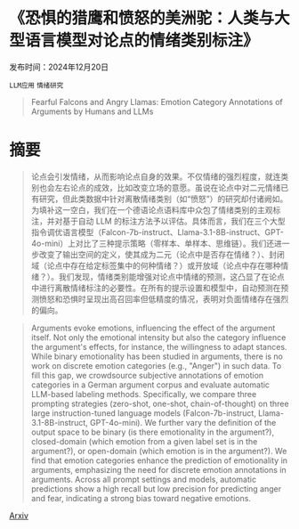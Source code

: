 # 《恐惧的猎鹰和愤怒的美洲驼：人类与大型语言模型对论点的情绪类别标注》

发布时间：2024年12月20日

`LLM应用` `情绪研究`

> Fearful Falcons and Angry Llamas: Emotion Category Annotations of Arguments by Humans and LLMs

# 摘要

> 论点会引发情绪，从而影响论点自身的效果。不仅情绪的强烈程度，就连类别也会左右论点的成效，比如改变立场的意愿。虽说在论点中对二元情绪已有研究，但此类数据中针对离散情绪类别（如“愤怒”）的研究却付诸阙如。为填补这一空白，我们在一个德语论点语料库中众包了情绪类别的主观标注，并对基于自动 LLM 的标注方法予以评估。具体而言，我们在三个大型指令调优语言模型（Falcon-7b-instruct、Llama-3.1-8B-instruct、GPT-4o-mini）上对比了三种提示策略（零样本、单样本、思维链）。我们还进一步改变了输出空间的定义，使其成为二元（论点中是否存在情绪？）、封闭域（论点中存在给定标签集中的何种情绪？）或开放域（论点中存在哪种情绪？）。我们发现，情绪类别能增强对论点中情绪的预测，这凸显了在论点中进行离散情绪标注的必要性。在所有的提示设置和模型中，自动预测在预测愤怒和恐惧时呈现出高召回率但低精度的情况，表明对负面情绪存在强烈的偏向。

> Arguments evoke emotions, influencing the effect of the argument itself. Not only the emotional intensity but also the category influence the argument's effects, for instance, the willingness to adapt stances. While binary emotionality has been studied in arguments, there is no work on discrete emotion categories (e.g., "Anger") in such data. To fill this gap, we crowdsource subjective annotations of emotion categories in a German argument corpus and evaluate automatic LLM-based labeling methods. Specifically, we compare three prompting strategies (zero-shot, one-shot, chain-of-thought) on three large instruction-tuned language models (Falcon-7b-instruct, Llama-3.1-8B-instruct, GPT-4o-mini). We further vary the definition of the output space to be binary (is there emotionality in the argument?), closed-domain (which emotion from a given label set is in the argument?), or open-domain (which emotion is in the argument?). We find that emotion categories enhance the prediction of emotionality in arguments, emphasizing the need for discrete emotion annotations in arguments. Across all prompt settings and models, automatic predictions show a high recall but low precision for predicting anger and fear, indicating a strong bias toward negative emotions.

[Arxiv](https://arxiv.org/abs/2412.15993)